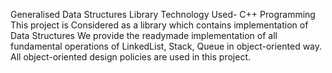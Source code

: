 Generalised Data Structures Library
Technology Used- C++ Programming 
This project is Considered as a library which contains implementation of Data Structures 
We provide the readymade implementation of all fundamental operations of LinkedList, Stack, Queue in object-oriented way.
All object-oriented design policies are used in this project. 
